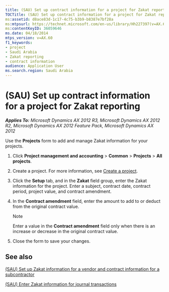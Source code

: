 ```yaml
---
title: (SAU) Set up contract information for a project for Zakat reporting
TOCTitle: (SAU) Set up contract information for a project for Zakat reporting
ms:assetid: d8ace83d-1c17-4c75-b3b9-b8387e7bf28a
ms:mtpsurl: https://technet.microsoft.com/en-us/library/Hh227397(v=AX.60)
ms:contentKeyID: 36059646
ms.date: 04/18/2014
mtps_version: v=AX.60
f1_keywords:
- project
- Saudi Arabia
- Zakat reporting
- contract information
audience: Application User
ms.search.region: Saudi Arabia
---
```


# (SAU) Set up contract information for a project for Zakat reporting 


_**Applies To:** Microsoft Dynamics AX 2012 R3, Microsoft Dynamics AX 2012 R2, Microsoft Dynamics AX 2012 Feature Pack, Microsoft Dynamics AX 2012_

Use the **Projects** form to add and manage Zakat information for your projects.

1.  Click **Project management and accounting** \> **Common** \> **Projects** \> **All projects**.

2.  Create a project. For more information, see [Create a project](create-a-project.md).

3.  Click the **Setup** tab, and in the **Zakat** field group, enter the Zakat information for the project. Enter a subject, contract date, contract period, project value, and contract amendment.

4.  In the **Contract amendment** field, enter the amount to add to or deduct from the original contract value.
    

    > [!NOTE]
    > <P>Enter a value in the <STRONG>Contract amendment</STRONG> field only when there is an increase or decrease in the original contract value.</P>



5.  Close the form to save your changes.

## See also

[(SAU) Set up Zakat information for a vendor and contract information for a subcontractor](sau-set-up-zakat-information-for-a-vendor-and-contract-information-for-a-subcontractor.md)

[(SAU) Enter Zakat information for journal transactions](sau-enter-zakat-information-for-journal-transactions.md)

  


